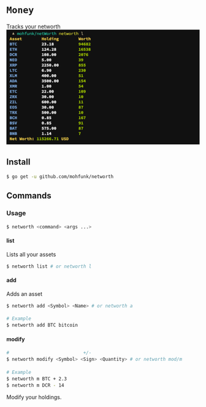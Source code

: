 # `Money`
Tracks your networth
![alt-text](./Screenshot.png)

## Install

```bash
$ go get -u github.com/mohfunk/networth
```

## Commands

### Usage
```bash
$ networth <command> <args ...>

```
#### list
Lists all your assets
```bash
$ networth list # or networth l 
```

#### add
Adds an asset
```bash
$ networth add <Symbol> <Name> # or networth a

# Example
$ networth add BTC bitcoin

```

#### modify
```bash
#                           +/-
$ networth modify <Symbol> <Sign> <Quantity> # or networth mod/m

# Example
$ networth m BTC + 2.3
$ networth m DCR - 14
```
Modify your holdings.


